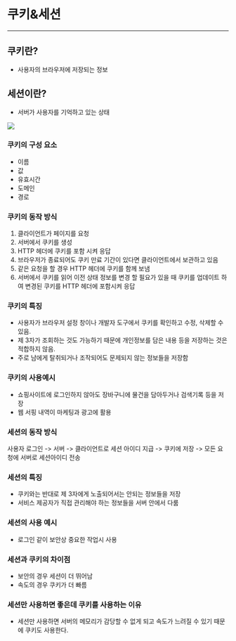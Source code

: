 # 쿠키&세션

---

## 쿠키란?

-   사용자의 브라우저에 저장되는 정보

## 세션이란?

-   서버가 사용자를 기억하고 있는 상태

<img src="https://t1.daumcdn.net/cfile/tistory/241EE049582DA37607">

### 쿠키의 구성 요소

-   이름
-   값
-   유효시간
-   도메인
-   경로

### 쿠키의 동작 방식

1. 클라이언트가 페이지를 요청
2. 서버에서 쿠키를 생성
3. HTTP 헤더에 쿠키를 포함 시켜 응답
4. 브라우저가 종료되어도 쿠키 만료 기간이 있다면 클라이언트에서 보관하고 있음
5. 같은 요청을 할 경우 HTTP 헤더에 쿠키를 함께 보냄
6. 서버에서 쿠키를 읽어 이전 상태 정보를 변경 할 필요가 있을 때 쿠키를 업데이트 하여 변경된 쿠키를 HTTP 헤더에 포함시켜 응답

### 쿠키의 특징

-   사용자가 브라우저 설정 창이나 개발자 도구에서 쿠키를 확인하고 수정, 삭제할 수 있음.
-   제 3자가 조회하는 것도 가능하기 때문에 개인정보를 담은 내용 등을 저장하는 것은 적합하지 않음.
-   주로 남에게 탈취되거나 조작되어도 문제되지 않는 정보들을 저장함

### 쿠키의 사용예시

-   쇼핑사이트에 로그인하지 않아도 장바구니에 물건을 담아두거나 검색기록 등을 저장
-   웹 서핑 내역이 마케팅과 광고에 활용

### 세션의 동작 방식

사용자 로그인 -> 서버 -> 클라이언트로 세션 아이디 지급 -> 쿠키에 저장 -> 모든 요청에 서버로 세션아이디 전송

### 세션의 특징

-   쿠키와는 반대로 제 3자에게 노출되어서는 안되는 정보들을 저장
-   서비스 제공자가 직접 관리해야 하는 정보들을 서버 안에서 다룸

### 세션의 사용 예시

-   로그인 같이 보안상 중요한 작업시 사용

### 세션과 쿠키의 차이점

-   보안의 경우 세션이 더 뛰어남
-   속도의 경우 쿠키가 더 빠름

### 세션만 사용하면 좋은데 쿠키를 사용하는 이유

-   세션만 사용하면 서버의 메모리가 감당할 수 없게 되고 속도가 느려질 수 있기 때문에 쿠키도 사용한다.
